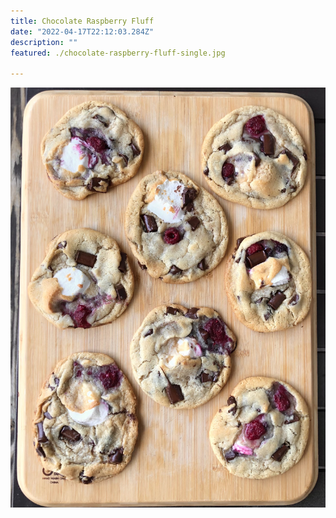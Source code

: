 ```yaml
---
title: Chocolate Raspberry Fluff
date: "2022-04-17T22:12:03.284Z"
description: ""
featured: ./chocolate-raspberry-fluff-single.jpg

---
```


![Look at all of those Chocolate Raspberry Fluff cookies!](./chocolate-raspberry-fluff-plate.jpg)